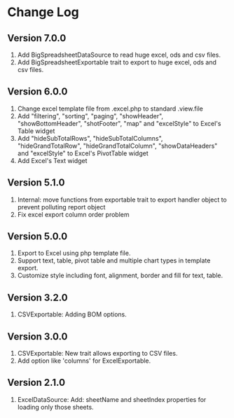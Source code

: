 # Change Log

## Version 7.0.0
1. Add BigSpreadsheetDataSource to read huge excel, ods and csv files.
2. Add BigSpreadsheetExportable trait to export to huge excel, ods and csv files.

## Version 6.0.0
1. Change excel template file from <file>.excel.php to standard <file>.view.file
2. Add "filtering", "sorting", "paging", "showHeader", "showBottomHeader", "shotFooter", "map" and "excelStyle" to Excel's Table widget
3. Add "hideSubTotalRows", "hideSubTotalColumns", "hideGrandTotalRow", "hideGrandTotalColumn", "showDataHeaders" and "excelStyle" to Excel's PivotTable widget
4. Add Excel's Text widget

## Version 5.1.0
1. Internal: move functions from exportable trait to export handler object to prevent polluting report object
2. Fix excel export column order problem

## Version 5.0.0

1. Export to Excel using php template file.
2. Support text, table, pivot table and multiple chart types in template export.
3. Customize style including font, alignment, border and fill for text, table.

## Version 3.2.0

1. CSVExportable: Adding BOM options.

## Version 3.0.0

1. CSVExportable: New trait allows exporting to CSV files.
2. Add option like 'columns' for ExcelExportable.

## Version 2.1.0

1. ExcelDataSource: Add: sheetName and sheetIndex properties for loading only those sheets.